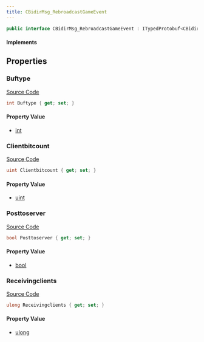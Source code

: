 ```yaml
---
title: CBidirMsg_RebroadcastGameEvent
---
```


```csharp
public interface CBidirMsg_RebroadcastGameEvent : ITypedProtobuf<CBidirMsg_RebroadcastGameEvent>, INativeHandle
```

#### Implements

## Properties

### Buftype

[Source Code](https://github.com/swiftly-solution/swiftlys2/blob/beta/managed/src/SwiftlyS2.Generated/Protobufs/Interfaces/CBidirMsg_RebroadcastGameEvent.cs#L16)

```csharp
int Buftype { get; set; }
```

#### Property Value

- [int](https://learn.microsoft.com/dotnet/api/system.int32)

### Clientbitcount

[Source Code](https://github.com/swiftly-solution/swiftlys2/blob/beta/managed/src/SwiftlyS2.Generated/Protobufs/Interfaces/CBidirMsg_RebroadcastGameEvent.cs#L19)

```csharp
uint Clientbitcount { get; set; }
```

#### Property Value

- [uint](https://learn.microsoft.com/dotnet/api/system.uint32)

### Posttoserver

[Source Code](https://github.com/swiftly-solution/swiftlys2/blob/beta/managed/src/SwiftlyS2.Generated/Protobufs/Interfaces/CBidirMsg_RebroadcastGameEvent.cs#L13)

```csharp
bool Posttoserver { get; set; }
```

#### Property Value

- [bool](https://learn.microsoft.com/dotnet/api/system.boolean)

### Receivingclients

[Source Code](https://github.com/swiftly-solution/swiftlys2/blob/beta/managed/src/SwiftlyS2.Generated/Protobufs/Interfaces/CBidirMsg_RebroadcastGameEvent.cs#L22)

```csharp
ulong Receivingclients { get; set; }
```

#### Property Value

- [ulong](https://learn.microsoft.com/dotnet/api/system.uint64)

